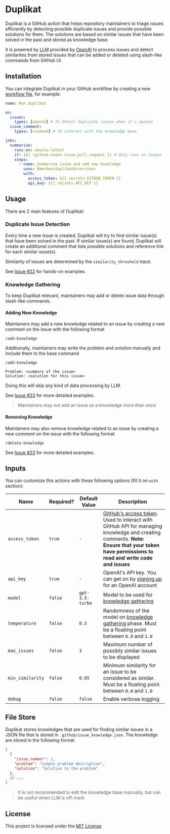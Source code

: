 # Duplikat

Duplikat is a GitHub action that helps repository maintainers to triage issues efficiently by detecting possible duplicate issues and provide possible solutions for them. The solutions are based on similar issues that have been solved in the past and stored as knowledge base.

It is powered by <abbr title="Large Language Model">LLM</abbr> provided by [OpenAI](https://openai.com/) to process issues and detect similarites from stored issues that can be added or deleted using slash-like commands from GitHub UI.

## Installation

You can integrate Duplikat in your GitHub workflow by creating a new [workflow file](https://docs.github.com/en/actions/using-workflows/about-workflows), for example:

```yaml
name: Run duplikat

on:
  issues:
    types: [opened] # To detect duplicate issues when it's opened
  issue_comment:
    types: [created] # To interact with the knowledge base

jobs:
  summarize:
    runs-on: ubuntu-latest
    if: ${{ !github.event.issue.pull_request }} # Only runs on issues
    steps:
      - name: Summarize issue and add new knowledge
        uses: Namchee/duplikat@<version>
        with:
          access_token: ${{ secrets.GITHUB_TOKEN }}
          api_key: ${{ secrets.API_KEY }}
```

## Usage

There are 2 main features of Duplikat:

### Duplicate Issue Detection

Every time a new issue is created, Duplikat will try to find similar issue(s) that have been solved in the past. If similar issue(s) are found, Duplikat will create an additional comment that lists possible solutions and reference link for each similar issue(s).

Similarity of issues are determined by the `similarity_threshold` input.

See [Issue #22](https://github.com/Namchee/duplikat/issues/22) for hands-on examples.

### Knowledge Gathering

To keep Duplikat relevant, maintainers may add or delete issue data through slash-like commands.

#### Adding New Knowledge

Maintainers may add a new knowledge related to an issue by creating a new comment on the issue with the following format

```
/add-knowledge
```

Additionally, maintainers may write the problem and solution manually and include them to the base command

```
/add-knowledge

Problem: <summary of the issue>
Solution: <solution for this issue>
```

Doing this will skip any kind of data processing by LLM.

See [Issue #23](https://github.com/Namchee/duplikat/issues/23) for more detailed examples.

> Maintainers may not add an issue as a knowledge more than once

#### Removing Knowledge

Maintainers may also remove knowledge related to an issue by creating a new comment on the issue with the following format

```
/delete-knowledge
```

See [Issue #23](https://github.com/Namchee/duplikat/issues/23) for more detailed examples.

## Inputs

You can customize this actions with these following options (fill it on `with` section):

| **Name** | **Required?** | **Default Value** | **Description** |
| -------- | ------------- | ----------------- | --------------- |
| `access_token` | `true` | `-` | [GitHub's access token](https://docs.github.com/en/authentication/keeping-your-account-and-data-secure/managing-your-personal-access-tokens). Used to interact with GitHub API for managing knowledge and creating comments. **Note: Ensure that your token have permissions to read and write code and issues**
| `api_key` | `true` | `-` | OpenAI's API key. You can get on by [signing up](https://platform.openai.com/signup) for an OpenAI account |
| `model` | `false` | `gpt-3.5-turbo` | Model to be used for [knowledge gathering](#knowledge-gathering) |
| `temperature` | `false` | `0.5` | Randomness of the model on [knowledge gathering](#knowledge-gathering) phase. Must be a floating point between `0.0` and `1.0`
| `max_issues` | `false` | `3` | Maximum number of possibly similar issues to be displayed |
| `min_similarity` | `false` | `0.85` | Minimum similarity for an issue to be considered as similar. Must be a floating point between `0.0` and `1.0` |
| `debug` | `false` | `false` | Enable verbose logging |

## File Store

Duplikat stores knowledges that are used for finding similar issues in a JSON file that is stored in `.github/issue_knowledge.json`. The knowledge are stored in the following format

```json
[
  {
    "issue_number": 1,
    "problem": "Simple problem description",
    "solution": "Solution to the problem"
  },
  // ...
]
```

> It is not recommended to edit the knowledge base manually, but can be useful when LLM is off-mark.

## License

This project is licensed under the [MIT License](./LICENSE)
